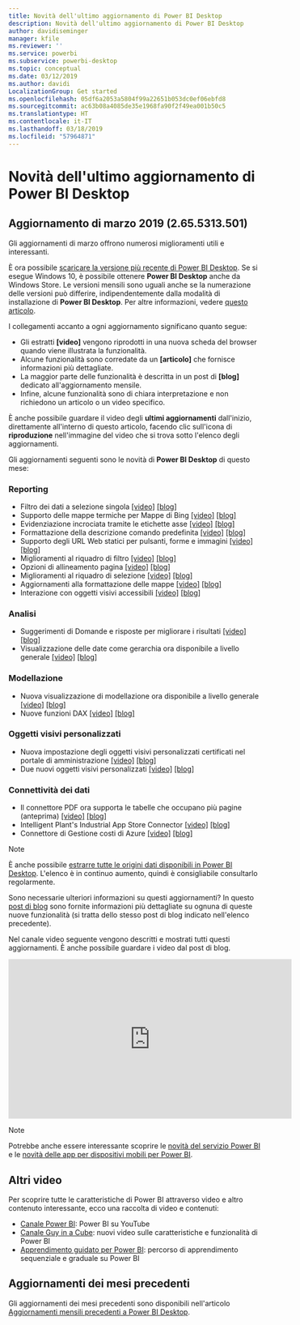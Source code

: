 ```yaml
---
title: Novità dell'ultimo aggiornamento di Power BI Desktop
description: Novità dell'ultimo aggiornamento di Power BI Desktop
author: davidiseminger
manager: kfile
ms.reviewer: ''
ms.service: powerbi
ms.subservice: powerbi-desktop
ms.topic: conceptual
ms.date: 03/12/2019
ms.author: davidi
LocalizationGroup: Get started
ms.openlocfilehash: 05df6a2053a5804f99a22651b053dc0ef06ebfd8
ms.sourcegitcommit: ac63b08a4085de35e1968fa90f2f49ea001b50c5
ms.translationtype: HT
ms.contentlocale: it-IT
ms.lasthandoff: 03/18/2019
ms.locfileid: "57964871"
---
```

# <a name="whats-new-in-the-latest-power-bi-desktop-update"></a>Novità dell'ultimo aggiornamento di Power BI Desktop 

## <a name="march-2019-update-2655313501"></a>Aggiornamento di marzo 2019 (2.65.5313.501)

Gli aggiornamenti di marzo offrono numerosi miglioramenti utili e interessanti. 

È ora possibile [scaricare la versione più recente di Power BI Desktop](https://powerbi.microsoft.com/desktop). Se si esegue Windows 10, è possibile ottenere **Power BI Desktop** anche da Windows Store. Le versioni mensili sono uguali anche se la numerazione delle versioni può differire, indipendentemente dalla modalità di installazione di **Power BI Desktop**. Per altre informazioni, vedere [questo articolo](desktop-get-the-desktop.md). 

I collegamenti accanto a ogni aggiornamento significano quanto segue:

* Gli estratti **[video]** vengono riprodotti in una nuova scheda del browser quando viene illustrata la funzionalità.
* Alcune funzionalità sono corredate da un **[articolo]** che fornisce informazioni più dettagliate.
* La maggior parte delle funzionalità è descritta in un post di **[blog]** dedicato all'aggiornamento mensile.
* Infine, alcune funzionalità sono di chiara interpretazione e non richiedono un articolo o un video specifico.

È anche possibile guardare il video degli **ultimi aggiornamenti** dall'inizio, direttamente all'interno di questo articolo, facendo clic sull'icona di **riproduzione** nell'immagine del video che si trova sotto l'elenco degli aggiornamenti.

Gli aggiornamenti seguenti sono le novità di **Power BI Desktop** di questo mese:

### <a name="reporting"></a>Reporting
* Filtro dei dati a selezione singola [[video]](https://youtu.be/rBPGH6eYlT0?t=10) [[blog]](https://powerbi.microsoft.com/blog/power-bi-desktop-march-2019-feature-summary/#singleSelectSlicer) 
* Supporto delle mappe termiche per Mappe di Bing [[video]](https://youtu.be/rBPGH6eYlT0?t=43) [[blog]](https://powerbi.microsoft.com/blog/power-bi-desktop-march-2019-feature-summary/#heatMap)
* Evidenziazione incrociata tramite le etichette asse [[video]](https://youtu.be/rBPGH6eYlT0?t=90) [[blog]](https://powerbi.microsoft.com/blog/power-bi-desktop-march-2019-feature-summary/#crossHighlighting)
* Formattazione della descrizione comando predefinita [[video]](https://youtu.be/rBPGH6eYlT0?t=132) [[blog]](https://powerbi.microsoft.com/blog/power-bi-desktop-march-2019-feature-summary/#tooltipFormatting)
* Supporto degli URL Web statici per pulsanti, forme e immagini [[video]](https://youtu.be/rBPGH6eYlT0?t=204) [[blog]](https://powerbi.microsoft.com/blog/power-bi-desktop-march-2019-feature-summary/#staticURL)
* Miglioramenti al riquadro di filtro [[video]](https://youtu.be/rBPGH6eYlT0?t=234) [[blog]](https://powerbi.microsoft.com/blog/power-bi-desktop-march-2019-feature-summary/#filterPane)
* Opzioni di allineamento pagina [[video]](https://youtu.be/rBPGH6eYlT0?t=253) [[blog]](https://powerbi.microsoft.com/blog/power-bi-desktop-march-2019-feature-summary/#pageAlignment)
* Miglioramenti al riquadro di selezione [[video]](https://youtu.be/rBPGH6eYlT0?t=291) [[blog]](https://powerbi.microsoft.com/blog/power-bi-desktop-march-2019-feature-summary/#selectionPane)
* Aggiornamenti alla formattazione delle mappe [[video]](https://youtu.be/rBPGH6eYlT0?t=291) [[blog]](https://powerbi.microsoft.com/blog/power-bi-desktop-march-2019-feature-summary/#mapFormatting)
* Interazione con oggetti visivi accessibili [[video]](https://youtu.be/rBPGH6eYlT0?t=310) [[blog]](https://powerbi.microsoft.com/blog/power-bi-desktop-march-2019-feature-summary/#accessibility)


### <a name="analytics"></a>Analisi
* Suggerimenti di Domande e risposte per migliorare i risultati [[video]](https://youtu.be/rBPGH6eYlT0?t=357) [[blog]](https://powerbi.microsoft.com/blog/power-bi-desktop-march-2019-feature-summary/#QA) 
* Visualizzazione delle date come gerarchia ora disponibile a livello generale [[video]](https://youtu.be/rBPGH6eYlT0?t=397) [[blog]](https://powerbi.microsoft.com/blog/power-bi-desktop-march-2019-feature-summary/#dateHierarchy) 


### <a name="modelling"></a>Modellazione
* Nuova visualizzazione di modellazione ora disponibile a livello generale [[video]](https://youtu.be/rBPGH6eYlT0?t=417) [[blog]](https://powerbi.microsoft.com/blog/power-bi-desktop-march-2019-feature-summary/#modellingView) 
* Nuove funzioni DAX [[video]](https://youtu.be/rBPGH6eYlT0?t=560) [[blog]](https://powerbi.microsoft.com/blog/power-bi-desktop-march-2019-feature-summary/#DAX) 

### <a name="custom-visuals"></a>Oggetti visivi personalizzati
* Nuova impostazione degli oggetti visivi personalizzati certificati nel portale di amministrazione [[video]](https://youtu.be/rBPGH6eYlT0?t=624) [[blog]](https://powerbi.microsoft.com/blog/power-bi-desktop-march-2019-feature-summary/#certifiedAdminSetting) 
* Due nuovi oggetti visivi personalizzati  [[video]](https://youtu.be/rBPGH6eYlT0?t=693) [[blog]](https://powerbi.microsoft.com/blog/power-bi-desktop-march-2019-feature-summary/#customVisuals) 


### <a name="data-connectivity"></a>Connettività dei dati

* Il connettore PDF ora supporta le tabelle che occupano più pagine (anteprima) [[video]](https://youtu.be/rBPGH6eYlT0?t=990) [[blog]](https://powerbi.microsoft.com/blog/power-bi-desktop-march-2019-feature-summary/#PDFconnector) 
* Intelligent Plant's Industrial App Store Connector [[video]](https://youtu.be/rBPGH6eYlT0?t=1035) [[blog]](https://powerbi.microsoft.com/blog/power-bi-desktop-march-2019-feature-summary/#IntelligentPlantsIndustrialAppStore) 
* Connettore di Gestione costi di Azure [[video]](https://youtu.be/rBPGH6eYlT0?t=1085) [[blog]](https://powerbi.microsoft.com/blog/power-bi-desktop-march-2019-feature-summary/#AzureCostManagement) 



> [!NOTE]
> È anche possibile [estrarre tutte le origini dati disponibili in Power BI Desktop](desktop-data-sources.md). L'elenco è in continuo aumento, quindi è consigliabile consultarlo regolarmente.

Sono necessarie ulteriori informazioni su questi aggiornamenti? In questo [post di blog](https://powerbi.microsoft.com/blog/power-bi-desktop-march-2019-feature-summary/) sono fornite informazioni più dettagliate su ognuna di queste nuove funzionalità (si tratta dello stesso post di blog indicato nell'elenco precedente).


Nel canale video seguente vengono descritti e mostrati tutti questi aggiornamenti. È anche possibile guardare i video dal post di blog.

<iframe width="560" height="315" src="https://www.youtube.com/embed/rBPGH6eYlT0" frameborder="0" allow="accelerometer; autoplay; encrypted-media; gyroscope; picture-in-picture" allowfullscreen></iframe>

> [!NOTE]
> Potrebbe anche essere interessante scoprire le [novità del servizio Power BI](service-whats-new.md) e le [novità delle app per dispositivi mobili per Power BI](consumer/mobile/mobile-whats-new-in-the-mobile-apps.md).

## <a name="more-videos"></a>Altri video

Per scoprire tutte le caratteristiche di Power BI attraverso video e altro contenuto interessante, ecco una raccolta di video e contenuti:

-   [Canale Power BI](https://www.youtube.com/user/mspowerbi): Power BI su YouTube
-   [Canale Guy in a Cube](https://www.youtube.com/channel/UCFp1vaKzpfvoGai0vE5VJ0w): nuovi video sulle caratteristiche e funzionalità di Power BI
-   [Apprendimento guidato per Power BI](https://powerbi.microsoft.com/guided-learning/): percorso di apprendimento sequenziale e graduale su Power BI

## <a name="previous-months-updates"></a>Aggiornamenti dei mesi precedenti

Gli aggiornamenti dei mesi precedenti sono disponibili nell'articolo [Aggiornamenti mensili precedenti a Power BI Desktop](desktop-latest-update-archive.md).
